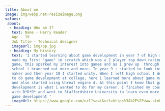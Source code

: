 ```yaml
---
title: About me
image: img/webp.net-resizeimage.png
values:
 about:
  - heading: Who am I?
   text: Name - Harry Reader
   Age - 19
   Job Title - Technical designer
   imageUrl: img/pp.jpg
  - heading: My History
   text: 'I started learning about game development in year 7 of high school where
   made my first "game" in scratch which was a 2 player top down racing
   game, this sparked my interest into games and as i grew up  through high
   school i branched out more and more. In year 9 i started to look into game
   maker and then year 10 I started unity. When I left high school I decided
   to do game development at college, here i learned more about game maker
   and also started using Unreal engine 4. At this point I knew that game
   development is what i wanted to do for my career. I finished my course
   with D*D*D* and went to Staffordshire University to learn even more about
   game development '
   imageUrl: https://www.google.com/url?sa=i&url=https%3A%2F%2Fwww.stokesentinel.co.uk%2Fnews%2Fstoke-on-trent-news%2Fstaffordshire-universitys-ian-blachford-cautious-6003364&psig=AOvVaw3d3lvkH3x6IRs0xWiyzgt3&ust=1645187529709000&source=images&cd=vfe&ved=0CAsQjRxqFwoTCIjsrqjfhvYCFQAAAAAdAAAAABAD
---
```

